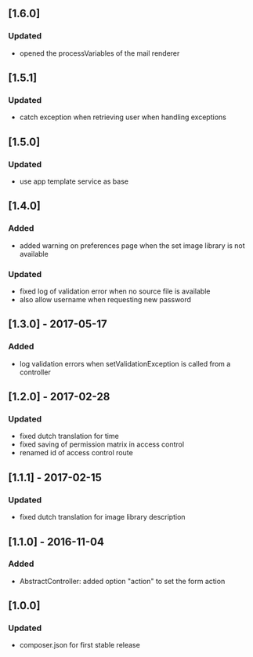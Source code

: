 ## [1.6.0]
### Updated
- opened the processVariables of the mail renderer

## [1.5.1]
### Updated
- catch exception when retrieving user when handling exceptions

## [1.5.0]
### Updated
- use app template service as base

## [1.4.0]
### Added
- added warning on preferences page when the set image library is not available

### Updated
- fixed log of validation error when no source file is available
- also allow username when requesting new password

## [1.3.0] - 2017-05-17
### Added
- log validation errors when setValidationException is called from a controller

## [1.2.0] - 2017-02-28
### Updated
- fixed dutch translation for time
- fixed saving of permission matrix in access control
- renamed id of access control route

## [1.1.1] - 2017-02-15
### Updated
- fixed dutch translation for image library description

## [1.1.0] - 2016-11-04
### Added
- AbstractController: added option "action" to set the form action

## [1.0.0]
### Updated
- composer.json for first stable release
